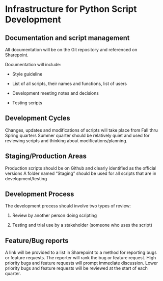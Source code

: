 # Infrastructure for Python Script Development

## Documentation and script management 

All documentation will be on the Git repository and referenced on Sharepoint. 

Documentation will include: 

- Style guideline 

- List of all scripts, their names and functions, list of users 

- Development meeting notes and decisions 

- Testing scripts 

## Development Cycles 
Changes, updates and modifications of scripts will take place from Fall thru Spring quarters 
Summer quarter should be relatively quiet and used for reviewing scripts and thinking about modifications/planning.  
 
## Staging/Production Areas 
  
Production scripts should be on Github and clearly identified as the official versions 
A folder named “Staging” should be used for all scripts that are in development/testing 
 
## Development Process
The development process should involve two types of review: 

1. Review by another person doing scripting 

2. Testing and trial use by a stakeholder (someone who uses the script) 
 
## Feature/Bug reports  

A link will be provided to a list in Sharepoint to a method for reporting bugs or feature requests. 
The reporter will rank the bug or feature request.  High priority bugs and feature requests will prompt immediate discussion. Lower priority bugs and feature requests will be reviewed at the start of each quarter.  
 

